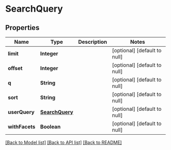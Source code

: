 # SearchQuery
## Properties

Name | Type | Description | Notes
------------ | ------------- | ------------- | -------------
**limit** | **Integer** |  | [optional] [default to null]
**offset** | **Integer** |  | [optional] [default to null]
**q** | **String** |  | [optional] [default to null]
**sort** | **String** |  | [optional] [default to null]
**userQuery** | [**SearchQuery**](SearchQuery.md) |  | [optional] [default to null]
**withFacets** | **Boolean** |  | [optional] [default to null]

[[Back to Model list]](../index.md#documentation-for-models) [[Back to API list]](../index.md#documentation-for-api-endpoints) [[Back to README]](../index.md)

